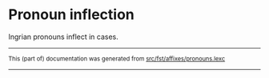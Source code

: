 # Pronoun inflection

Ingrian pronouns inflect in cases.

* * *

<small>This (part of) documentation was generated from [src/fst/affixes/pronouns.lexc](https://github.com/giellalt/lang-izh/blob/main/src/fst/affixes/pronouns.lexc)</small>

---

